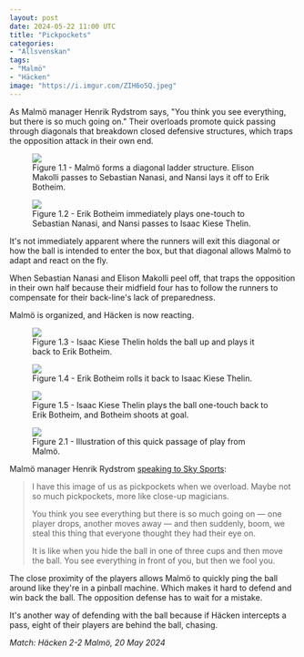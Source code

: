 ```yaml
---
layout: post
date: 2024-05-22 11:00 UTC
title: "Pickpockets"
categories:
- "Allsvenskan"
tags:
- "Malmö"
- "Häcken"
image: "https://i.imgur.com/ZIH6o5Q.jpeg"
---
```


As Malmö manager Henrik Rydstrom says, "You think you see everything, but there is so much going on." Their overloads promote quick passing through diagonals that breakdown closed defensive structures, which traps the opposition attack in their own end.

<!---more---> 

<figure>
    <img src="https://i.imgur.com/ZIH6o5Q.jpeg">
    <figcaption>Figure 1.1 - Malmö forms a diagonal ladder structure. Elison Makolli passes to Sebastian Nanasi, and Nansi lays it off to Erik Botheim.</figcaption>
</figure> 

<figure>
    <img src="https://i.imgur.com/bB3luEX.jpeg">
    <figcaption>Figure 1.2 - Erik Botheim immediately plays one-touch to Sebastian Nanasi, and Nansi passes to Isaac Kiese Thelin.</figcaption>
</figure> 

It's not immediately apparent where the runners will exit this diagonal or how the ball is intended to enter the box, but that diagonal allows Malmö to adapt and react on the fly. 

When Sebastian Nanasi and Elison Makolli peel off, that traps the opposition in their own half because their midfield four has to follow the runners to compensate for their back-line's lack of preparedness. 

Malmö is organized, and Häcken is now reacting. 


<figure>
    <img src="https://i.imgur.com/aRjsSYn.jpeg">
    <figcaption>Figure 1.3 - Isaac Kiese Thelin holds the ball up and plays it back to Erik Botheim. </figcaption>
</figure> 

<figure>
    <img src="https://i.imgur.com/NEx9Lpz.jpeg">
    <figcaption>Figure 1.4 - Erik Botheim rolls it back to Isaac Kiese Thelin. </figcaption>
</figure> 

<figure>
    <img src="https://i.imgur.com/CReOqOW.jpeg">
    <figcaption>Figure 1.5 - Isaac Kiese Thelin plays the ball one-touch back to Erik Botheim, and Botheim shoots at goal. </figcaption>
</figure> 

<figure>
    <img src="https://i.imgur.com/44BRsDO.jpeg">
    <figcaption>Figure 2.1 - Illustration of this quick passage of play from Malmö.</figcaption>
</figure> 

Malmö manager Henrik Rydstrom [speaking to Sky Sports](https://www.skysports.com/football/news/11096/13097969/henrik-rydstrom-interview-how-malmo-boss-rejected-positional-play-to-become-europe-s-most-innovative-coach): 

> I have this image of us as pickpockets when we overload. Maybe not so much pickpockets, more like close-up magicians. 
> 
> You think you see everything but there is so much going on — one player drops, another moves away — and then suddenly, boom, we steal this thing that everyone thought they had their eye on.
> 
> It is like when you hide the ball in one of three cups and then move the ball. You see everything in front of you, but then we fool you.

The close proximity of the players allows Malmö to quickly ping the ball around like they're in a pinball machine. Which makes it hard to defend and win back the ball. The opposition defense has to wait for a mistake. 

It's another way of defending with the ball because if Häcken intercepts a pass, eight of their players are behind the ball, chasing. 

*Match: Häcken 2-2 Malmö, 20 May 2024*
